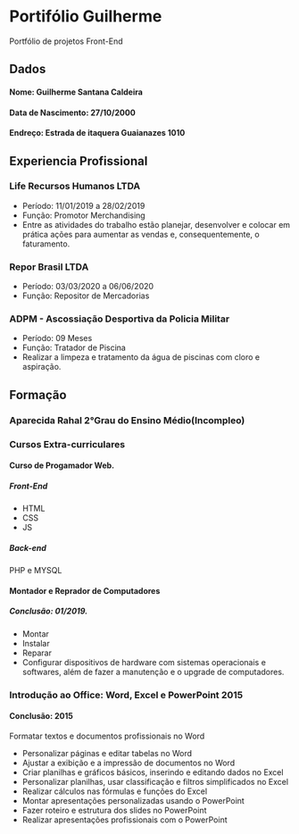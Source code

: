 # Portifólio Guilherme
Portfólio de projetos Front-End

## Dados

#### Nome: Guilherme Santana Caldeira


#### Data de Nascimento: 27/10/2000


#### Endreço: Estrada de itaquera Guaianazes 1010


## Experiencia Profissional

### Life Recursos Humanos LTDA
- Período: 11/01/2019 a 28/02/2019
- Função: Promotor Merchandising
- Entre as atividades do trabalho estão planejar, desenvolver e colocar em prática ações para aumentar as vendas e, consequentemente, o faturamento.


### Repor Brasil LTDA
- Período: 03/03/2020 a 06/06/2020
- Função: Repositor de Mercadorias

### ADPM - Ascossiação Desportiva da Policia Militar
- Período: 09 Meses
- Função: Tratador de Piscina
- Realizar a limpeza e tratamento da água de piscinas com cloro e aspiração.


## Formação

### Aparecida Rahal 2°Grau do Ensino Médio(Incompleo)

### Cursos Extra-curriculares

#### Curso de Progamador Web.

##### Front-End
- HTML
- CSS
- JS

##### Back-end
PHP e MYSQL

#### Montador e Reprador de Computadores
##### Conclusão: 01/2019.
- Montar 
- Instalar 
- Reparar  
- Configurar 
 dispositivos de hardware 
 com sistemas operacionais e softwares, além de fazer a 
 manutenção e o upgrade de computadores.



### Introdução ao Office: Word, Excel e PowerPoint 2015
#### Conclusão: 2015
 Formatar textos e documentos profissionais no Word
- Personalizar páginas e editar tabelas no Word
- Ajustar a exibição e a impressão de documentos no Word
- Criar planilhas e gráficos básicos, inserindo e editando dados no Excel
- Personalizar planilhas, usar classificação e filtros simplificados no Excel
- Realizar cálculos nas fórmulas e funções do Excel
- Montar apresentações personalizadas usando o PowerPoint
- Fazer roteiro e estrutura dos slides no PowerPoint
- Realizar apresentações profissionais com o PowerPoint
